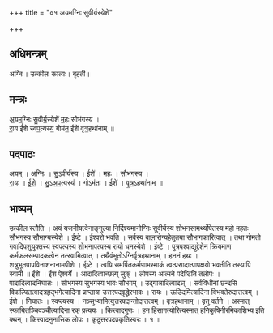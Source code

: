 +++
title = "०१ अयमग्निः सुवीर्यस्येशे"

+++
## अधिमन्त्रम्
अग्निः। उत्कीलः कात्यः। बृहती।

## मन्त्रः
अ॒यम॒ग्निः सु॒वीर्य॒स्येशे॑ म॒हः सौभ॑गस्य ।  
रा॒य ई॑शे स्वप॒त्यस्य॒ गोम॑त॒ ईशे॑ वृत्र॒हथा॑नाम् ॥

## पदपाठः
अ॒यम् । अ॒ग्निः । सु॒ऽवीर्य॑स्य । ईशे॑ । म॒हः । सौभ॑गस्य ।  
रा॒यः । ई॒शे॒ । सु॒ऽअ॒प॒त्यस्य॑ । गोऽम॑तः । ईशे॑ । वृ॒त्र॒ऽहथा॑नाम् ॥

## भाष्यम्
उत्कील स्तौति । अयं यजनीयत्वेनाङ्गुल्या निर्दिश्यमानोग्निः सुवीर्यस्य शोभनसामर्थ्योपेतस्य महो महतः सौभगस्य सौभाग्यस्येशे । ईष्टे । ईश्वरो भवति । सर्वस्य बालारोग्यहेतुतया सौभागकारित्वात् । तथा गोमतो गवादिपशुयुक्तस्य स्वपत्यस्य शोभनापत्यस्य रायो धनस्येशे । ईष्टे । पुत्रपश्वाद्युद्देशेन क्रियमाण कर्मफलसम्पादकत्वेन तत्स्वामित्वात् । तथैवंभूतोऽग्निर्वृत्रहथानाम् । हननं हथः । शत्रुभूतपापविनाशनानामपीशे । ईष्टे । त्वयि समर्पितकर्मणामस्माकं त्वत्प्रसादात्पापक्षयो भवतीति तस्यापि स्वामी ॥ ईशे । ईश ऐश्वर्ये । आदादित्वाच्छल्प् लुक् । लोपस्य आत्मने पदेष्टिति तलोपः । पादादित्वादनिघातः । सौभगस्य सुभगस्य भावः सौभगम् । उद्गात्रादित्वादञ् । सर्वविधीनां छन्दसि विकल्पितत्वादत्रहृद्भगेत्यादिना प्राप्ताया उत्तरपदवृद्धेरभावः । रायः । ऊडिदमित्यादिना विभक्तेरुदात्तत्वम् । ईशे । निघातः । स्वप्त्यस्य । नञ्सुभ्यामित्युत्तरपदान्तोदात्तत्वम् । वृत्रहथानाम् । वृतु वर्तने । अस्मात् स्फायितञ्चिवञ्चीत्यादिना रक् प्रत्ययः । कित्त्वादगुणः । हन हिंसागत्योरित्यस्मात् हनिकुषिनीरमिकाशिभ्य इति क्थन् । कित्त्वादनुनासिक लोपः । कृदुत्तरपदप्रकृतिस्वरः ॥ १ ॥